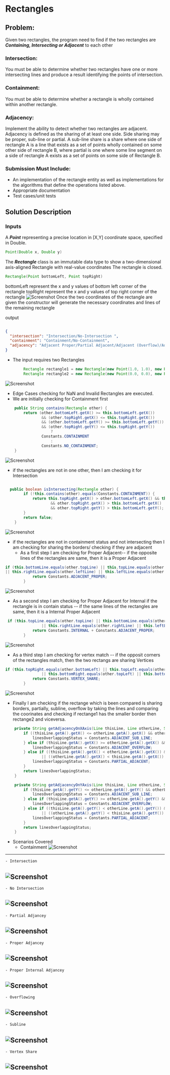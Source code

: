 
# Rectangles
## Problem: 
Given two rectangles, the program need to find if the two rectangles are ___Containing, Intersecting  or Adjacent___ to each other

### Intersection: 
You must be able to determine whether two rectangles have one or more
intersecting lines and produce a result identifying the points of intersection.
### Containment: 
You must be able to determine whether a rectangle is wholly contained within
another rectangle.
### Adjacency: 
Implement the ability to detect whether two rectangles are adjacent. Adjacency is
defined as the sharing of at least one side. Side sharing may be proper, sub-line or partial. A
sub-line share is a share where one side of rectangle A is a line that exists as a set of points
wholly contained on some other side of rectangle B, where partial is one where some line
segment on a side of rectangle A exists as a set of points on some side of Rectangle B.


### Submission Must Include:

- An implementation of the rectangle entity as well as implementations for the algorithms that define the operations listed above.
- Appropriate documentation
- Test cases/unit tests


## Solution Description 

### Inputs 
A ___Point___ representing a precise location in [X,Y] coordinate space, specified in Double.
```java
Point(Double x, Double y)
```
The ___Rectangle___ class is an immutable data type to show a two-dimensional axis-aligned Rectangle with real-value coordinates The rectangle is closed.
 
```java
Rectangle(Point bottomLeft, Point topRight)
```
bottomLeft represent the x and y values of bottom left corner of the rectangle
topRight represent the x and y values of top right corner of the rectangle
 ![Screenshot](images/rectangle.png)
Once the two coordinates of the rectangle are given the constructor will generate the necessary coordinates and lines of the remaining rectangle

output
```json

{
  "intersection": "Intersection/No-Intersection ",
  "containment": "Containment/No-Containment",
  "adjacency": "Adjacent Proper/Partial Adjacent/Adjacent (Overflow)/Adjacent (Sub-line)/Not Adjacent/Vertex Share"
}
```

- The input requires two Rectangles 
```java
        Rectangle rectangle1 = new Rectangle(new Point(1.0, 1.0), new Point(5.0, 3.0));
        Rectangle rectangle2 = new Rectangle(new Point(0.0, 0.0), new Point(1.0, 3.0));
```
 ![Screenshot](images/bottom_partial_adj.png)
- Edge Cases checking for NaN and Invalid Rectangles are executed.
- We are initially checking for Containment first
```java
    public String contains(Rectangle other) {
        return (other.bottomLeft.getX() >= this.bottomLeft.getX()) 
                && (other.topRight.getX() <= this.topRight.getX())
                && (other.bottomLeft.getY() >= this.bottomLeft.getY()) 
                && (other.topRight.getY() <= this.topRight.getY()) 
                    ? 
                Constants.CONTAINMENT 
                    : 
                Constants.NO_CONTAINMENT;
    }
```
 ![Screenshot](images/containment.png)

- if the rectangles are not in one other, then I am checking it for Intersection

```java

  public boolean isIntersecting(Rectangle other) {
        if (!this.contains(other).equals(Constants.CONTAINMENT)) {
            return this.topRight.getX() > other.bottomLeft.getX() && this.topRight.getY() > other.bottomLeft.getY()
                    && other.topRight.getX() > this.bottomLeft.getX()
                    && other.topRight.getY() > this.bottomLeft.getY();
        }
        return false;
    }
```
 ![Screenshot](images/intersection.png)

- if the rectangles are not in containment status and not intersecting then I am checking for sharing the borders/ checking if they are adjacent
    - As a first step I am checking for Proper Adjacent-- if the opposite lines of the rectangles are same, then it is a Proper Adjacent

```java
if (this.bottomLine.equals(other.topLine) || this.topLine.equals(other.bottomLine)
|| this.rightLine.equals(other.leftLine) || this.leftLine.equals(other.rightLine)) {
            return Constants.ADJACENT_PROPER;
        }
```
 ![Screenshot](images/proper_adjacent_top.png)

 - As a second step I am checking for Proper Adjacent for Internal if the rectangle is in contain status -- if the same lines of the rectangles are same, then it is a Internal Proper Adjacent

```java
 if (this.topLine.equals(other.topLine) || this.bottomLine.equals(other.bottomLine)
                || this.rightLine.equals(other.rightLine) || this.leftLine.equals(other.leftLine)) {
            return Constants.INTERNAL + Constants.ADJACENT_PROPER;
        }
```

 ![Screenshot](images/internal_adjacent_proper.png)
 - As a third step I am checking for vertex match -- if the opposit corners of the rectangles match, then the two rectangs are sharing Vertices

```java
if (this.topRight.equals(other.bottomLeft) || this.topLeft.equals(other.bottomRight)
                || this.bottomRight.equals(other.topLeft) || this.bottomLeft.equals(other.topRight)) {
            return Constants.VERTEX_SHARE;
        }
```

 ![Screenshot](images/vertex_share.png)

 - Finally I am checking if the rectange which is been compared is sharing borders, partially, subline, overflow by taking the lines and comparing the
    coorinates and checking if rectange1 has the smaller border then rectange2 and viceversa.
     
```java
    private String getAdjacencyOnXAxis(Line thisLine, Line otherLine, String linesOverlappingStatus) {
        if ((thisLine.getA().getX() <= otherLine.getA().getX() && otherLine.getB().getX() <= thisLine.getB().getX())) {
            linesOverlappingStatus = Constants.ADJACENT_SUB_LINE;
        } else if (thisLine.getA().getX() >= otherLine.getA().getX() && otherLine.getB().getX() >= thisLine.getB().getX()) {
            linesOverlappingStatus = Constants.ADJACENT_OVERFLOW;
        } else if ((thisLine.getA().getX() < otherLine.getA().getX()) && (thisLine.getB().getX() < otherLine.getB().getX())
                || ((otherLine.getA().getX() < thisLine.getA().getX()) && (otherLine.getB().getX() < thisLine.getB().getX()))) {
            linesOverlappingStatus = Constants.PARTIAL_ADJACENT;
        }
        return linesOverlappingStatus;
    }

    private String getAdjacencyOnYAxis(Line thisLine, Line otherLine, String linesOverlappingStatus) {
        if (thisLine.getA().getY() <= otherLine.getA().getY() && otherLine.getB().getY() <= thisLine.getB().getY()) {
            linesOverlappingStatus = Constants.ADJACENT_SUB_LINE;
        } else if (thisLine.getA().getY() >= otherLine.getA().getY() && otherLine.getB().getY() >= thisLine.getB().getY()) {
            linesOverlappingStatus = Constants.ADJACENT_OVERFLOW;
        } else if ((thisLine.getA().getY() < otherLine.getA().getY()) && (thisLine.getB().getY() < otherLine.getB().getY())
                || ((otherLine.getA().getY() < thisLine.getA().getY()) && (otherLine.getB().getY() < thisLine.getB().getY()))) {
            linesOverlappingStatus = Constants.PARTIAL_ADJACENT;
        }
        return linesOverlappingStatus;
    }
``` 
- Scenarios Covered 
    - Containment
 ![Screenshot](images/containment.png)
---


    - Intersection
 ![Screenshot](images/intersection.png)
---

    - No Intersection
 ![Screenshot](images/nointersection.png)
---

    - Partial Adjancey
 ![Screenshot](images/bottom_partial_adj.png)
---

    - Proper Adjancey
 ![Screenshot](images/proper_adjacent_top.png)
---

    - Proper Internal Adjancey
 ![Screenshot](images/internal_adjacent_proper.png)
---

    - Overflowing
 ![Screenshot](images/overflowing.png)
---

    - Subline
 ![Screenshot](images/subline.png)
 ---

    - Vertex Share
 ![Screenshot](images/vertex_share.png)
---
